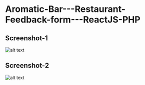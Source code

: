 # Aromatic-Bar---Restaurant-Feedback-form---ReactJS-PHP

## Screenshot-1

![alt text](http://url/to/img.png)

## Screenshot-2

![alt text](http://url/to/img.png)
